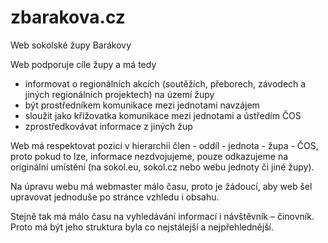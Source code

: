 # zbarakova.cz

Web sokolské župy Barákovy

Web podporuje cíle župy a má tedy

* informovat o regionálních akcích (soutěžích, přeborech, závodech a jiných regionálních projektech) na území župy
* být prostředníkem komunikace mezi jednotami navzájem
* sloužit jako křižovatka komunikace mezi jednotami a ústředím ČOS
* zprostředkovávat informace z jiných žup

Web má respektovat pozici v hierarchii člen - oddíl - jednota - župa - ČOS, proto pokud to lze, informace nezdvojujeme, pouze odkazujeme na originální umístění (na sokol.eu, sokol.cz nebo webu jednoty či jiné župy).

Na úpravu webu má webmaster málo času, proto je žádoucí, aby web šel upravovat jednoduše po stránce vzhledu i obsahu.

Stejně tak má málo času na vyhledávání informací i návštěvník – činovník. Proto má být jeho struktura byla co nejstálejší a nejpřehlednější.
